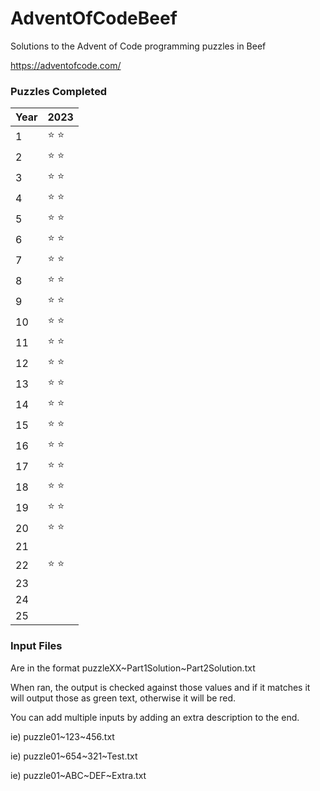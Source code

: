 # AdventOfCodeBeef
Solutions to the Advent of Code programming puzzles in Beef

https://adventofcode.com/

### Puzzles Completed
| Year | 2023 |
 ------------- | ------------- |
 1 | :star: :star: |
 2 | :star: :star: |
 3 | :star: :star: |
 4 | :star: :star: |
 5 | :star: :star: |
 6 | :star: :star: |
 7 | :star: :star: |
 8 | :star: :star: |
 9 | :star: :star: |
 10 | :star: :star: |
 11 | :star: :star: |
 12 | :star: :star: |
 13 | :star: :star: |
 14 | :star: :star: |
 15 | :star: :star: |
 16 | :star: :star: |
 17 | :star: :star: |
 18 | :star: :star: |
 19 | :star: :star: |
 20 | :star: :star: |
 21 | |
 22 | :star: :star: |
 23 | |
 24 | |
 25 | |

### Input Files
Are in the format puzzleXX\~Part1Solution\~Part2Solution.txt

When ran, the output is checked against those values and if it matches it will output those as green text, otherwise it will be red.

You can add multiple inputs by adding an extra description to the end.

ie) puzzle01\~123\~456.txt

ie) puzzle01\~654\~321\~Test.txt

ie) puzzle01\~ABC\~DEF\~Extra.txt